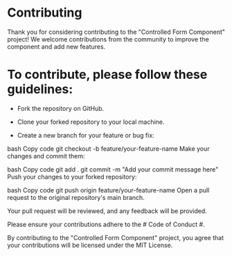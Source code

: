 # Contributing

Thank you for considering contributing to the "Controlled Form Component" project! We welcome contributions from the community to improve the component and add new features.

# To contribute, please follow these guidelines:

* Fork the repository on GitHub.

* Clone your forked repository to your local machine.

* Create a new branch for your feature or bug fix:

bash
Copy code
git checkout -b feature/your-feature-name
Make your changes and commit them:

bash
Copy code
git add .
git commit -m "Add your commit message here"
Push your changes to your forked repository:

bash
Copy code
git push origin feature/your-feature-name
Open a pull request to the original repository's main branch.

Your pull request will be reviewed, and any feedback will be provided.

Please ensure your contributions adhere to the # Code of Conduct #.

By contributing to the "Controlled Form Component" project, you agree that your contributions will be licensed under the MIT License.

